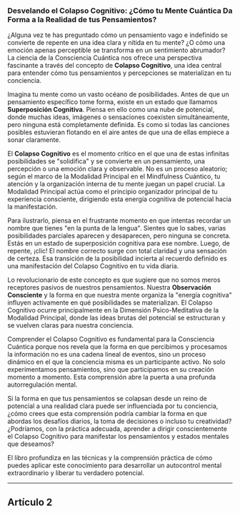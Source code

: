 ### Desvelando el Colapso Cognitivo: ¿Cómo tu Mente Cuántica Da Forma a la Realidad de tus Pensamientos?
¿Alguna vez te has preguntado cómo un pensamiento vago e indefinido se convierte de repente en una idea clara y nítida en tu mente? ¿O cómo una emoción apenas perceptible se transforma en un sentimiento abrumador? La ciencia de la Consciencia Cuántica nos ofrece una perspectiva fascinante a través del concepto de **Colapso Cognitivo**, una idea central para entender cómo tus pensamientos y percepciones se materializan en tu conciencia.

Imagina tu mente como un vasto océano de posibilidades. Antes de que un pensamiento específico tome forma, existe en un estado que llamamos **Superposición Cognitiva**. Piensa en ello como una nube de potencial, donde muchas ideas, imágenes o sensaciones coexisten simultáneamente, pero ninguna está completamente definida. Es como si todas las canciones posibles estuvieran flotando en el aire antes de que una de ellas empiece a sonar claramente.

El **Colapso Cognitivo** es el momento crítico en el que una de estas infinitas posibilidades se "solidifica" y se convierte en un pensamiento, una percepción o una emoción clara y observable. No es un proceso aleatorio; según el marco de la Modalidad Principal en el Mindfulness Cuántico, tu atención y la organización interna de tu mente juegan un papel crucial. La Modalidad Principal actúa como el principio organizador principal de tu experiencia consciente, dirigiendo esta energía cognitiva de potencial hacia la manifestación.

Para ilustrarlo, piensa en el frustrante momento en que intentas recordar un nombre que tienes "en la punta de la lengua". Sientes que lo sabes, varias posibilidades parciales aparecen y desaparecen, pero ninguna se concreta. Estás en un estado de superposición cognitiva para ese nombre. Luego, de repente, ¡clic! El nombre correcto surge con total claridad y una sensación de certeza. Esa transición de la posibilidad incierta al recuerdo definido es una manifestación del Colapso Cognitivo en tu vida diaria.

Lo revolucionario de este concepto es que sugiere que no somos meros receptores pasivos de nuestros pensamientos. Nuestra **Observación Consciente** y la forma en que nuestra mente organiza la "energía cognitiva" influyen activamente en qué posibilidades se materializan. El Colapso Cognitivo ocurre principalmente en la Dimensión Psico-Meditativa de la Modalidad Principal, donde las ideas brutas del potencial se estructuran y se vuelven claras para nuestra conciencia.

Comprender el Colapso Cognitivo es fundamental para la Consciencia Cuántica porque nos revela que la forma en que percibimos y procesamos la información no es una cadena lineal de eventos, sino un proceso dinámico en el que la conciencia misma es un participante activo. No solo experimentamos pensamientos, sino que participamos en su creación momento a momento. Esta comprensión abre la puerta a una profunda autorregulación mental.

Si la forma en que tus pensamientos se colapsan desde un reino de potencial a una realidad clara puede ser influenciada por tu conciencia, ¿cómo crees que esta comprensión podría cambiar la forma en que abordas los desafíos diarios, la toma de decisiones o incluso tu creatividad? ¿Podríamos, con la práctica adecuada, aprender a dirigir conscientemente el Colapso Cognitivo para manifestar los pensamientos y estados mentales que deseamos?

El libro profundiza en las técnicas y la comprensión práctica de cómo puedes aplicar este conocimiento para desarrollar un autocontrol mental extraordinario y liberar tu verdadero potencial.

---

## Artículo 2